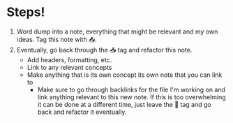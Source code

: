 
# Steps!
1. Word dump into a note, everything that might be relevant and my own ideas. Tag this note with 📥.
2. Eventually, go back through the 📥 tag and refactor this note.
	- Add headers, formatting, etc.
	- Link to any relevant concepts
	- Make anything that is its own concept its own note that you can link to
		- Make sure to go through backlinks for the file I'm working on and link anything relevant to this new note. If this is too overwhelming it can be done at a different time, just leave the 📌 tag and go back and refactor it eventually. 